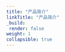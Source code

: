 ```yaml
---
title: "产品简介"
linkTitle: "产品简介"
_build:
 render: false 
weight: 1
collapsible: true
---
```

